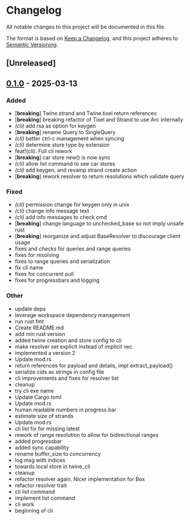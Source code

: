 # Changelog

All notable changes to this project will be documented in this file.

The format is based on [Keep a Changelog](https://keepachangelog.com/en/1.0.0/),
and this project adheres to [Semantic Versioning](https://semver.org/spec/v2.0.0.html).

## [Unreleased]

## [0.1.0](https://github.com/twine-protocol/twine-rs/releases/tag/twine_cli-v0.1.0) - 2025-03-13

### Added

- [**breaking**] Twine.strand and Twine.tixel return references
- [**breaking**] breaking refactor of Tixel and Strand to use Arc internally
- *(cli)* add rsa as option for keygen
- [**breaking**] rename Query to SingleQuery
- *(cli)* better ctrl-c management when syncing
- *(cli)* determine store type by extension
- feat!(cli): Full cli rework
- [**breaking**] car store new() is now sync
- *(cli)* allow list command to see car stores
- *(cli)* add keygen, and revamp strand create action
- [**breaking**] rework resolver to return resolutions which validate query

### Fixed

- *(cli)* permission change for keygen only in unix
- *(cli)* change info message text
- *(cli)* add info messages to check cmd
- [**breaking**] change language to unchecked_base so not imply unsafe rust
- [**breaking**] reorganize and adjust BaseResolver to discourage client usage
- fixes and checks for queries and range queries
- fixes for resolving
- fixes to range queries and serialization
- fix cli name
- fixes for concurrent pull
- fixes for progressbars and logging

### Other

- update deps
- leverage workspace dependency management
- run rust fmt
- Create README.md
- add min rust version
- added twine creation and store config to cli
- make resolver set explicit instead of implicit vec
- implemented a version 2
- Update mod.rs
- return references for payload and details, impl extract_payload()
- serialize cids as strings in config file
- cli improvements and fixes for resolver list
- cleanup
- try cli exe name
- Update Cargo.toml
- Update mod.rs
- human readable numbers in progress bar
- estimate size of strands
- Update mod.rs
- cli list fix for missing latest
- rework of range resolution to allow for bidirectional ranges
- added progressbar
- added sync capability
- rename buffer_size to concurrency
- log msg with indices
- towards local store in twine_cli
- cleanup
- refactor resolver again. Nicer implementation for Box<dyn BaseResolver>
- refactor resolver trait
- cli list command
- implement list command
- cli work
- beginning of cli
